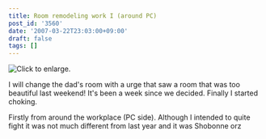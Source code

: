```yaml
---
title: Room remodeling work I (around PC)
post_id: '3560'
date: '2007-03-22T23:03:00+09:00'
draft: false
tags: []
---
```


![Click to enlarge.](https://danmaq.com/image/mixi/2007/384394970_134_s.jpg)

I will change the dad's room with a urge that saw a room that was too beautiful last weekend! It's been a week since we decided. Finally I started choking.

Firstly from around the workplace (PC side). Although I intended to quite fight it was not much different from last year and it was Shobonne orz